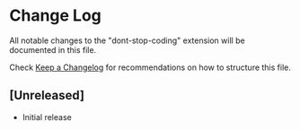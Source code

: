# Change Log

All notable changes to the "dont-stop-coding" extension will be documented in this file.

Check [Keep a Changelog](http://keepachangelog.com/) for recommendations on how to structure this file.

## [Unreleased]

- Initial release